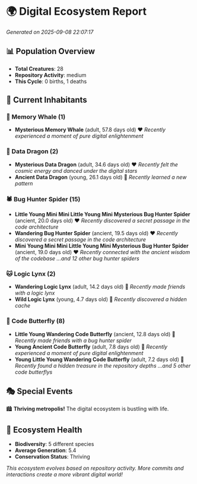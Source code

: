 # 🌍 Digital Ecosystem Report
*Generated on 2025-09-08 22:07:17*

## 📊 Population Overview
- **Total Creatures**: 28
- **Repository Activity**: medium
- **This Cycle**: 0 births, 1 deaths

## 👥 Current Inhabitants

### 🐋 Memory Whale (1)
- **Mysterious Memory Whale** (adult, 57.8 days old) ❤️
  *Recently experienced a moment of pure digital enlightenment*

### 🐉 Data Dragon (2)
- **Mysterious Data Dragon** (adult, 34.6 days old) ❤️
  *Recently felt the cosmic energy and danced under the digital stars*
- **Ancient Data Dragon** (young, 26.1 days old) 💚
  *Recently learned a new pattern*

### 🕷️ Bug Hunter Spider (15)
- **Little Young Mini Mini Little Young Mini Mysterious Bug Hunter Spider** (ancient, 20.0 days old) ❤️
  *Recently discovered a secret passage in the code architecture*
- **Wandering Bug Hunter Spider** (ancient, 19.5 days old) ❤️
  *Recently discovered a secret passage in the code architecture*
- **Mini Young Mini Mini Little Young Mini Mysterious Bug Hunter Spider** (ancient, 19.0 days old) ❤️
  *Recently connected with the ancient wisdom of the codebase*
  *...and 12 other bug hunter spiders*

### 🐱 Logic Lynx (2)
- **Wandering Logic Lynx** (adult, 14.2 days old) 💛
  *Recently made friends with a logic lynx*
- **Wild Logic Lynx** (young, 4.7 days old) 💚
  *Recently discovered a hidden cache*

### 🦋 Code Butterfly (8)
- **Little Young Wandering Code Butterfly** (ancient, 12.8 days old) 💚
  *Recently made friends with a bug hunter spider*
- **Young Ancient Code Butterfly** (adult, 7.8 days old) 💚
  *Recently experienced a moment of pure digital enlightenment*
- **Young Little Young Wandering Code Butterfly** (adult, 7.2 days old) 💚
  *Recently found a hidden treasure in the repository depths*
  *...and 5 other code butterflys*

## 🎭 Special Events

🏙️ **Thriving metropolis!** The digital ecosystem is bustling with life.

## 🔬 Ecosystem Health
- **Biodiversity**: 5 different species
- **Average Generation**: 5.4
- **Conservation Status**: Thriving

*This ecosystem evolves based on repository activity. More commits and interactions create a more vibrant digital world!*